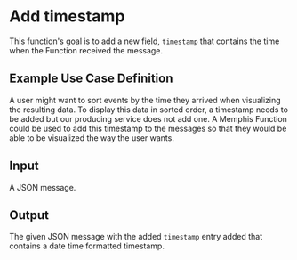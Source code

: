 # Add timestamp

This function's goal is to add a new field, `timestamp` that contains the time when the Function received the message. 

## Example Use Case Definition

A user might want to sort events by the time they arrived when visualizing the resulting data. To display this data in sorted order, a timestamp needs to be added but our producing service does not add one. A Memphis Function could be used to add this timestamp to the messages so that they would be able to be visualized the way the user wants.

## Input

A JSON message.

## Output

The given JSON message with the added `timestamp` entry added that contains a date time formatted timestamp.
